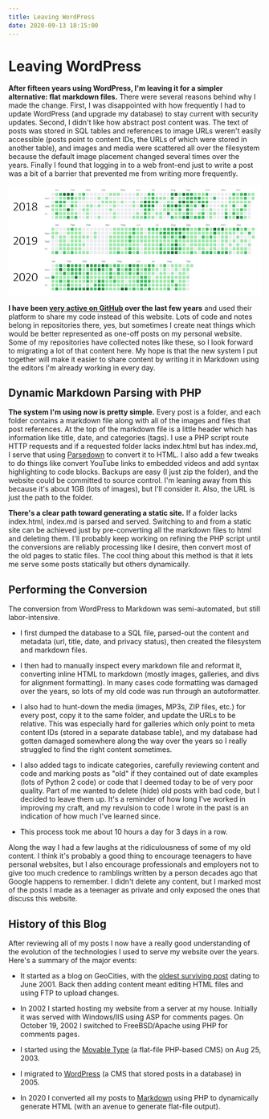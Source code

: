 ```yaml
---
title: Leaving WordPress
date: 2020-09-13 18:15:00
---
```


# Leaving WordPress

**After fifteen years using WordPress, I'm leaving it for a simpler alternative: flat markdown files.** There were several reasons behind why I made the change. First, I was disappointed with how frequently I had to update WordPress (and upgrade my database) to stay current with security updates. Second, I didn't like how abstract post content was. The text of posts was stored in SQL tables and references to image URLs weren't easily accessible (posts point to content IDs, the URLs of which were stored in another table), and images and media were scattered all over the filesystem because the default image placement changed several times over the years. Finally I found that logging in to a web front-end just to write a post was a bit of a barrier that prevented me from writing more frequently. 

<div class="center">

![](github.png)

</div>

**I have been [very active on GitHub](https://github.com/swharden) over the last few years** and used their platform to share my code instead of this website. Lots of code and notes belong in repositories there, yes, but sometimes I create neat things which would be better represented as one-off posts on my personal website. Some of my repositories have collected notes like these, so I look forward to migrating a lot of that content here. My hope is that the new system I put together will make it easier to share content by writing it in Markdown using the editors I'm already working in every day.

## Dynamic Markdown Parsing with PHP

**The system I'm using now is pretty simple.** Every post is a folder, and each folder contains a markdown file along with all of the images and files that post references. At the top of the markdown file is a little header which has information like title, date, and categories (tags). I use a PHP script route HTTP requests and if a requested folder lacks index.html but has index.md, I serve that using [Parsedown](https://github.com/erusev/parsedown) to convert it to HTML. I also add a few tweaks to do things like convert YouTube links to embedded videos and add syntax highlighting to code blocks. Backups are easy (I just zip the folder), and the website could be committed to source control. I'm leaning away from this because it's about 1GB (lots of images), but I'll consider it. Also, the URL is just the path to the folder.

**There's a clear path toward generating a static site.** If a folder lacks index.html, index.md is parsed and served. Switching to and from a static site can be achieved just by pre-converting all the markdown files to html and deleting them. I'll probably keep working on refining the PHP script until the conversions are reliably processing like I desire, then convert most of the old pages to static files. The cool thing about this method is that it lets me serve some posts statically but others dynamically.

## Performing the Conversion

The conversion from WordPress to Markdown was semi-automated, but still labor-intensive. 

* I first dumped the database to a SQL file, parsed-out the content and metadata (url, title, date, and privacy status), then created the filesystem and markdown files. 

* I then had to manually inspect every markdown file and reformat it, converting inline HTML to markdown (mostly images, galleries, and divs for alignment formatting). In many cases code formatting was damaged over the years, so lots of my old code was run through an autoformatter.

* I also had to hunt-down the media (images, MP3s, ZIP files, etc.) for every post, copy it to the same folder, and update the URLs to be relative. This was especially hard for galleries which only point to meta content IDs (stored in a separate database table), and my database had gotten damaged somewhere along the way over the years so I really struggled to find the right content sometimes. 

* I also added tags to indicate categories, carefully reviewing content and code and marking posts as "old" if they contained out of date examples (lots of Python 2 code) or code that I deemed today to be of very poor quality. Part of me wanted to delete (hide) old posts with bad code, but I decided to leave them up. It's a reminder of how long I've worked in improving my craft, and my revulsion to code I wrote in the past is an indication of how much I've learned since.

* This process took me about 10 hours a day for 3 days in a row.

Along the way I had a few laughs at the ridiculousness of some of my old content. I think it's probably a good thing to encourage teenagers to have personal websites, but I also encourage professionals and employers not to give too much credence to ramblings written by a person decades ago that Google happens to remember. I didn't delete any content, but I marked most of the posts I made as a teenager as private and only exposed the ones that discuss this website.

## History of this Blog

After reviewing all of my posts I now have a really good understanding of the evolution of the technologies I used to serve my website over the years. Here's a summary of the major events:

* It started as a blog on GeoCities, with the [oldest surviving post](../2001-06-16-geocities-hardentechnologies-1) dating to June 2001. Back then adding content meant editing HTML files and using FTP to upload changes. 

* In 2002 I started hosting my website from a server at my house. Initially it was served with Windows/IIS using ASP for comments pages. On October 19, 2002 I switched to FreeBSD/Apache using PHP for comments pages.

* I started using the [Movable Type](https://en.wikipedia.org/wiki/Movable_Type) (a flat-file PHP-based CMS) on Aug 25, 2003.

* I migrated to [WordPress](https://en.wikipedia.org/wiki/WordPress) (a CMS that stored posts in a database) in 2005.

* In 2020 I converted all my posts to [Markdown](https://en.wikipedia.org/wiki/Markdown) using PHP to dynamically generate HTML (with an avenue to generate flat-file output).
